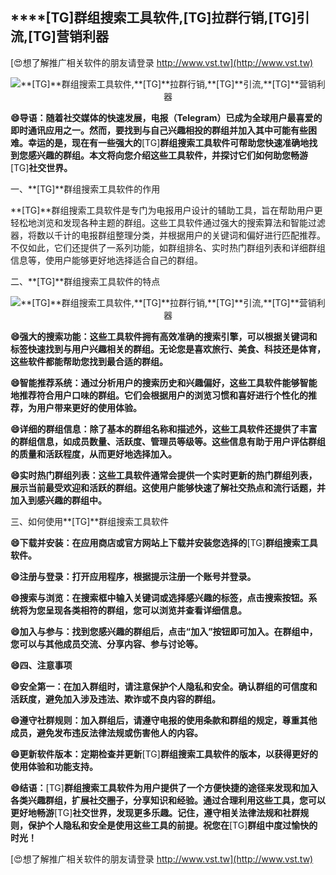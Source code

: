 ## ****[TG]**群组搜索工具软件,**[TG]**拉群行销,**[TG]**引流,**[TG]**营销利器**

[😍想了解推广相关软件的朋友请登录 http://www.vst.tw](http://www.vst.tw)

 <center><img src="https://vst.tw/MP4/tuiguang/png/7.png" alt="**[TG]**群组搜索工具软件,**[TG]**拉群行销,**[TG]**引流,**[TG]**营销利器"></center>

**😄导语：随着社交媒体的快速发展，电报（Telegram）已成为全球用户最喜爱的即时通讯应用之一。然而，要找到与自己兴趣相投的群组并加入其中可能有些困难。幸运的是，现在有一些强大的**[TG]**群组搜索工具软件可帮助您快速准确地找到您感兴趣的群组。本文将向您介绍这些工具软件，并探讨它们如何助您畅游**[TG]**社交世界。**

一、**[TG]**群组搜索工具软件的作用

**[TG]**群组搜索工具软件是专门为电报用户设计的辅助工具，旨在帮助用户更轻松地浏览和发现各种主题的群组。这些工具软件通过强大的搜索算法和智能过滤器，将数以千计的电报群组整理分类，并根据用户的关键词和偏好进行匹配推荐。不仅如此，它们还提供了一系列功能，如群组排名、实时热门群组列表和详细群组信息等，使用户能够更好地选择适合自己的群组。

二、**[TG]**群组搜索工具软件的特点

 <center><img src="https://vst.tw/MP4/tuiguang/png/5.png" alt="**[TG]**群组搜索工具软件,**[TG]**拉群行销,**[TG]**引流,**[TG]**营销利器"></center>

**😄强大的搜索功能：这些工具软件拥有高效准确的搜索引擎，可以根据关键词和标签快速找到与用户兴趣相关的群组。无论您是喜欢旅行、美食、科技还是体育，这些软件都能帮助您找到最合适的群组。**

**😄智能推荐系统：通过分析用户的搜索历史和兴趣偏好，这些工具软件能够智能地推荐符合用户口味的群组。它们会根据用户的浏览习惯和喜好进行个性化的推荐，为用户带来更好的使用体验。**

**😄详细的群组信息：除了基本的群组名称和描述外，这些工具软件还提供了丰富的群组信息，如成员数量、活跃度、管理员等级等。这些信息有助于用户评估群组的质量和活跃程度，从而更好地选择加入。**

**😄实时热门群组列表：这些工具软件通常会提供一个实时更新的热门群组列表，展示当前最受欢迎和活跃的群组。这使用户能够快速了解社交热点和流行话题，并加入到感兴趣的群组中。**

三、如何使用**[TG]**群组搜索工具软件

**😄下载并安装：在应用商店或官方网站上下载并安装您选择的**[TG]**群组搜索工具软件。**

**😄注册与登录：打开应用程序，根据提示注册一个账号并登录。**

**😄搜索与浏览：在搜索框中输入关键词或选择感兴趣的标签，点击搜索按钮。系统将为您呈现各类相符的群组，您可以浏览并查看详细信息。**

**😄加入与参与：找到您感兴趣的群组后，点击“加入”按钮即可加入。在群组中，您可以与其他成员交流、分享内容、参与讨论等。**

**😄四、注意事项**

**😄安全第一：在加入群组时，请注意保护个人隐私和安全。确认群组的可信度和活跃度，避免加入涉及违法、欺诈或不良内容的群组。**

**😄遵守社群规则：加入群组后，请遵守电报的使用条款和群组的规定，尊重其他成员，避免发布违反法律法规或伤害他人的内容。**

**😄更新软件版本：定期检查并更新**[TG]**群组搜索工具软件的版本，以获得更好的使用体验和功能支持。**

**😄结语：**[TG]**群组搜索工具软件为用户提供了一个方便快捷的途径来发现和加入各类兴趣群组，扩展社交圈子，分享知识和经验。通过合理利用这些工具，您可以更好地畅游**[TG]**社交世界，发现更多乐趣。记住，遵守相关法律法规和社群规则，保护个人隐私和安全是使用这些工具的前提。祝您在**[TG]**群组中度过愉快的时光！**

[😍想了解推广相关软件的朋友请登录 http://www.vst.tw](http://www.vst.tw)



